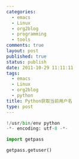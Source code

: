 ```yaml
--- 
categories: 
  - emacs
  - Linux
  - org2blog
  - programming
  - tools
comments: true
layout: post
published: true
status: publish
date: 2011-10-29 11:11:11
tags: 
  - emacs
  - Linux
  - org2blog
  - python
title: Python获取当前用户名
type: post
---
```


```python
!/usr/bin/env python
-*- encoding: utf-8 -*-

import getpass

getpass.getuser()
```
